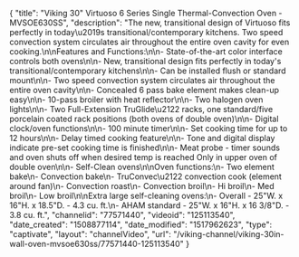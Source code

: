 {
    "title": "Viking 30\" Virtuoso 6 Series Single Thermal-Convection Oven - MVSOE630SS",
    "description": "The new, transitional design of Virtuoso fits perfectly in today\u2019s transitional\/contemporary kitchens. Two speed convection system circulates air throughout the entire oven cavity for even cooking.\n\nFeatures and Functions:\n\n- State-of-the-art color interface controls both ovens\n\n- New, transitional design fits perfectly in today's transitional\/contemporary kitchens\n\n- Can be installed flush or standard mount\n\n- Two speed convection system circulates air throughout the entire oven cavity\n\n- Concealed 6 pass bake element makes clean-up easy\n\n- 10-pass broiler with heat reflector\n\n- Two halogen oven lights\n\n- Two Full-Extension TruGlide\u2122 racks, one standard\/five porcelain coated rack positions (both ovens of double oven)\n\n- Digital clock\/oven functions\n\n- 100 minute timer\n\n- Set cooking time for up to 12 hours\n\n- Delay timed cooking feature\n\n- Tone and digital display indicate pre-set cooking time is finished\n\n- Meat probe - timer sounds and oven shuts off when desired temp is reached Only in upper oven of double oven\n\n- Self-Clean ovens\n\nOven functions:\n- Two element bake\n- Convection bake\n- TruConvec\u2122 convection cook (element around fan)\n- Convection roast\n- Convection broil\n- Hi broil\n- Med broil\n- Low broil\n\nExtra large self-cleaning ovens:\n- Overall - 25\"W. x 16\"H. x 18.5\"D. - 4.3 cu. ft.\n- AHAM standard - 25\"W. x 16\"H. x 16 3\/8\"D. - 3.8 cu. ft.",
    "channelid": "77571440",
    "videoid": "125113540",
    "date_created": "1508877114",
    "date_modified": "1517962623",
    "type": "captivate",
    "layout": "channelVideo",
    "url": "\/viking-channel\/viking-30in-wall-oven-mvsoe630ss\/77571440-125113540"
}